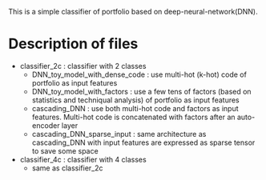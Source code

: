 This is a simple classifier of portfolio based on deep-neural-network(DNN).
# Description of files
* classifier_2c : classifier with 2 classes
  * DNN_toy_model_with_dense_code : use multi-hot (k-hot) code of portfolio as input features
  * DNN_toy_model_with_factors : use a few tens of factors (based on statistics and techniqual analysis) of portfolio as input features
  * cascading_DNN : use both multi-hot code and factors as input features. Multi-hot code is concatenated with factors after an auto-encoder layer
  * cascading_DNN_sparse_input : same architecture as cascading_DNN with input features are expressed as sparse tensor to save some space
* classifier_4c : classifier with 4 classes
  * same as classifier_2c
